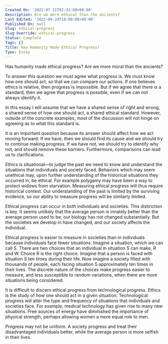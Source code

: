```yaml
---
Created On: '2022-07-31T02:32:00+00:00'
Description: Are we more ethical than the ancients?
Last Edited: '2022-09-24T18:00:00+00:00'
Published On: null
Slug: ethical-progress
Slug Override: ethical-progress
Status: Complete
Tags: []
Title: Has Humanity Made Ethical Progress?
Type: Essay
---
```

<p>Has humanity made ethical progress? Are we more moral than the ancients?</p>
<p>To answer this question we must agree what progress is. We must know how one should act, so that we can compare our actions. If one believes ethics is relative, then progress is impossible. But if we agree that there is a standard, then we agree that progress is possible, even if we can not always identify it.</p>
<p>In this essay I will assume that we have a shared sense of right and wrong, a shared sense of how one should act, a shared ethical standard. However, outside of the concrete examples, most of the discussion will not hinge on agreeing as to what this standard is.</p>
<p>It is an important question because its answer should affect how we act moving forward: If we have, then we should find its cause and we should try to continue making progress. If we have not, we should try to identify why not, and should remove these barriers. Furthermore, comparisons can lead us to clarifications.</p>
<p>Ethics is situational—to judge the past we need to know and understand the situations that individuals and society faced. Behaviors which may seem unethical may, upon further understanding of the historical situations they occurred in, be ethical. For example polygamy may have been a way to protect widows from starvation. Measuring ethical progress will thus require historical context. Our understanding of the past is limited by the surviving evidence, so our ability to measure progress will be similarly limited.</p>
<p>Ethical progress can occur in both individuals and societies. This distinction is key. It seems unlikely that the average person is innately better than the average person used to be; our biology has not changed substantially. But the societies we develop in have changed, and our society affects the individual.</p>
<p>Ethical progress is easier to measure in societies than in individuals because individuals face fewer situations. Imagine a situation, which we can call S. There are two choices that an individual in situation S can make, R and W. Choice R is the right choice. Imagine that a person is faced with situation S ten times during their life. Now imagine a society filled with thousands of people, each facing situation S approximately ten times in their lives. The discrete nature of the choices make progress easier to measure, and less susceptible to random variations, when there are more situations being considered.</p>
<p>It is difficult to discern ethical progress from technological progress. Ethics is the study of how one should act in a given situation. Technological progress will alter the type and frequency of situations that individuals and societies face. For example, medical technology has given rise to many new situations. Free sources of energy have diminished the importance of physical strength, perhaps allowing women a more equal role to men.</p>
<p>Progress may not be uniform. A society progress and treat their disadvantaged individuals better, while the average person is more selfish in their lives.</p>
